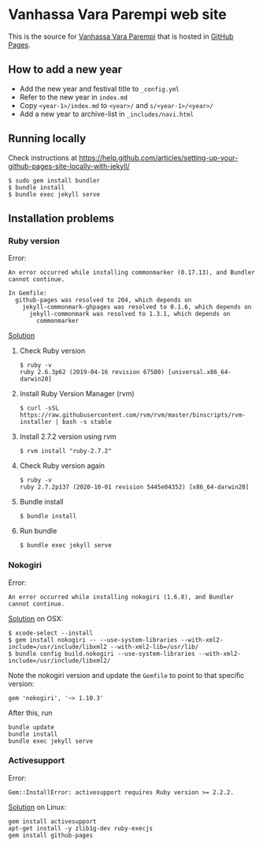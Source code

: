 # Vanhassa Vara Parempi web site

This is the source for [Vanhassa Vara Parempi](http://www.vanhassavaraparempi.fi/) that is hosted in [GitHub Pages](https://pages.github.com/).

## How to add a new year

* Add the new year and festival title to `_config.yml`
* Refer to the new year in `index.md`
* Copy `<year-1>/index.md` to `<year>/` and `s/<year-1>/<year>/`
* Add a new year to archive-list in `_includes/navi.html`

## Running locally

Check instructions at https://help.github.com/articles/setting-up-your-github-pages-site-locally-with-jekyll/

```
$ sudo gem install bundler
$ bundle install
$ bundle exec jekyll serve
```
## Installation problems

### Ruby version

Error:
```
An error occurred while installing commonmarker (0.17.13), and Bundler cannot continue.

In Gemfile:
  github-pages was resolved to 204, which depends on
    jekyll-commonmark-ghpages was resolved to 0.1.6, which depends on
      jekyll-commonmark was resolved to 1.3.1, which depends on
        commonmarker
```

[Solution](https://mkang32.github.io/2020/12/14/ruby-big-sur.html)

1. Check Ruby version
	```
	$ ruby -v
	ruby 2.6.3p62 (2019-04-16 revision 67580) [universal.x86_64-darwin20]
	```

2. Install Ruby Version Manager (rvm)
	```
	$ curl -sSL https://raw.githubusercontent.com/rvm/rvm/master/binscripts/rvm-installer | bash -s stable
	```

3. Install 2.7.2 version using rvm
	```
	$ rvm install "ruby-2.7.2"
	```

4. Check Ruby version again
	```
	$ ruby -v
	ruby 2.7.2p137 (2020-10-01 revision 5445e04352) [x86_64-darwin20]
	```

5. Bundle install
	```
	$ bundle install
	```

6. Run bundle
	```
	$ bundle exec jekyll serve
	```


### Nokogiri

Error:
```
An error occurred while installing nokogiri (1.6.8), and Bundler cannot continue.
```

[Solution](http://stackoverflow.com/a/34653921) on OSX:

```
$ xcode-select --install
$ gem install nokogiri -- --use-system-libraries --with-xml2-include=/usr/include/libxml2 --with-xml2-lib=/usr/lib/
$ bundle config build.nokogiri --use-system-libraries --with-xml2-include=/usr/include/libxml2/
```

Note the nokogiri version and update the `Gemfile` to point to that specific version:
```
gem 'nokogiri', '~> 1.10.3'
```

After this, run
```
bundle update
bundle install
bundle exec jekyll serve
```

### Activesupport

Error:
```
Gem::InstallError: activesupport requires Ruby version >= 2.2.2.
```

[Solution](https://github.com/github/pages-gem/issues/181) on Linux:

```
gem install activesupport
apt-get install -y zlib1g-dev ruby-execjs
gem install github-pages
```
